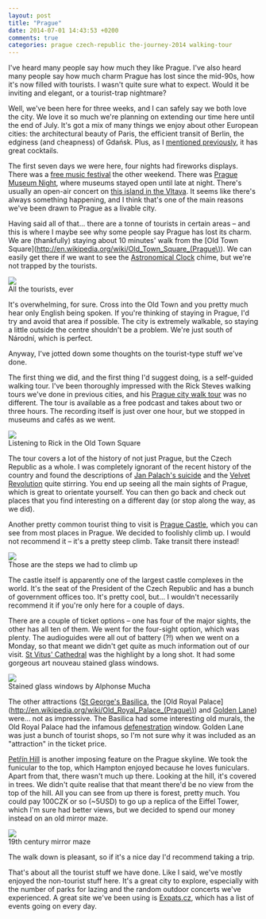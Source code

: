 ```yaml
---
layout: post
title: "Prague"
date: 2014-07-01 14:43:53 +0200
comments: true
categories: prague czech-republic the-journey-2014 walking-tour
---
```


I've heard many people say how much they like Prague. I've also heard many people say how much charm Prague has lost since the mid-90s, how it's now filled with tourists. I wasn't quite sure what to expect. Would it be inviting and elegant, or a tourist-trap nightmare?

Well, we've been here for three weeks, and I can safely say we both love the city. We love it so much we're planning on extending our time here until the end of July. It's got a mix of many things we enjoy about other European cities: the architectural beauty of Paris, the efficient transit of Berlin, the edginess (and cheapness) of Gdańsk. Plus, as I [mentioned previously](/blog/2014/06/20/hemingway-bar-prague), it has great cocktails.

The first seven days we were here, four nights had fireworks displays. There was a [free music festival](http://unitedislands.cz/) the other weekend. There was [Prague Museum Night](http://www.prazskamuzejninoc.cz/), where museums stayed open until late at night. There's usually an open-air concert on [this island in the Vltava](https://www.google.com/maps/place/St%C5%99eleck%C3%BD+ostrov/@50.08048,14.410501,17z/data=!3m1!4b1!4m2!3m1!1s0x0:0x20fab08b45c47614). It seems like there's always something happening, and I think that's one of the main reasons we've been drawn to Prague as a livable city.

Having said all of that... there are a tonne of tourists in certain areas – and this is where I maybe see why some people say Prague has lost its charm. We are (thankfully) staying about 10 minutes' walk from the [Old Town Square](http://en.wikipedia.org/wiki/Old_Town_Square_(Prague\)). We can easily get there if we want to see the [Astronomical Clock](http://en.wikipedia.org/wiki/Prague_Orloj) chime, but we're not trapped by the tourists.

<div class="img">
  <img src="/images/the-journey/prague/oldtownsq.jpg">
  <div class="alt">All the tourists, ever</div>
</div>

It's overwhelming, for sure. Cross into the Old Town and you pretty much hear only English being spoken. If you're thinking of staying in Prague, I'd try and avoid that area if possible. The city is extremely walkable, so staying a little outside the centre shouldn't be a problem. We're just south of Národní, which is perfect.

Anyway, I've jotted down some thoughts on the tourist-type stuff we've done.

<!-- more -->

The first thing we did, and the first thing I'd suggest doing, is a self-guided walking tour. I've been thoroughly impressed with the Rick Steves walking tours we've done in previous cities, and his [Prague city walk tour](https://www.ricksteves.com/watch-read-listen/audio/audio-tours/eastern-europe) was no different. The tour is available as a free podcast and takes about two or three hours. The recording itself is just over one hour, but we stopped in museums and cafés as we went.

<div class="img">
  <img src="/images/the-journey/prague/ourladyoftyn.jpg">
  <div class="alt">Listening to Rick in the Old Town Square</div>
</div>

The tour covers a lot of the history of not just Prague, but the Czech Republic as a whole. I was completely ignorant of the recent history of the country and found the descriptions of [Jan Palach's suicide](http://en.wikipedia.org/wiki/Jan_Palach) and the [Velvet Revolution](http://en.wikipedia.org/wiki/Velvet_Revolution) quite stirring. You end up seeing all the main sights of Prague, which is great to orientate yourself. You can then go back and check out places that you find interesting on a different day (or stop along the way, as we did).

Another pretty common tourist thing to visit is [Prague Castle](http://en.wikipedia.org/wiki/Prague_castle), which you can see from most places in Prague. We decided to foolishly climb up. I would not recommend it – it's a pretty steep climb. Take transit there instead! 

<div class="img">
  <img src="/images/the-journey/prague/viewfromcastle.jpg">
  <div class="alt">Those are the steps we had to climb up</div>
</div>

The castle itself is apparently one of the largest castle complexes in the world. It's the seat of the President of the Czech Republic and has a bunch of government offices too. It's pretty cool, but... I wouldn't necessarily recommend it if you're only here for a couple of days. 

There are a couple of ticket options – one has four of the major sights, the other has all ten of them. We went for the four-sight option, which was plenty. The audioguides were all out of battery (?!) when we went on a Monday, so that meant we didn't get quite as much information out of our visit. [St Vitus' Cathedral](http://en.wikipedia.org/wiki/St._Vitus_Cathedral) was the highlight by a long shot. It had some gorgeous art nouveau stained glass windows.

<div class="img">
  <img src="/images/the-journey/prague/stvitusstainedglass.jpg">
  <div class="alt">Stained glass windows by Alphonse Mucha</div>
</div>

The other attractions ([St George's Basilica](http://en.wikipedia.org/wiki/St._George%27s_Basilica,_Prague), the [Old Royal Palace](http://en.wikipedia.org/wiki/Old_Royal_Palace_(Prague\)) and [Golden Lane](http://en.wikipedia.org/wiki/Golden_Lane)) were... not as impressive. The Basilica had some interesting old murals, the Old Royal Palace had the infamous [defenestration](http://en.wikipedia.org/wiki/Defenestrations_of_Prague) window. Golden Lane was just a bunch of tourist shops, so I'm not sure why it was included as an "attraction" in the ticket price.

[Petřín Hill](http://en.wikipedia.org/wiki/Pet%C5%99%C3%ADn) is another imposing feature on the Prague skyline. We took the funicular to the top, which Hampton enjoyed because he loves funiculars. Apart from that, there wasn't much up there. Looking at the hill, it's covered in trees. We didn't quite realise that that meant there'd be no view from the top of the hill. All you can see from up there is forest, pretty much. You could pay 100CZK or so (~5USD) to go up a replica of the Eiffel Tower, which I'm sure had better views, but we decided to spend our money instead on an old mirror maze.

<div class="img">
  <img src="/images/the-journey/prague/houseofmirrors.jpg">
  <div class="alt">19th century mirror maze</div>
</div>

The walk down is pleasant, so if it's a nice day I'd recommend taking a trip.

That's about all the tourist stuff we have done. Like I said, we've mostly enjoyed the non-tourist stuff here. It's a great city to explore, especially with the number of parks for lazing and the random outdoor concerts we've experienced. A great site we've been using is [Expats.cz](http://www.expats.cz/), which has a list of events going on every day.